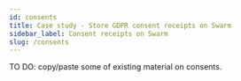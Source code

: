 ```yaml
---
id: consents
title: Case study - Store GDPR consent receipts on Swarm
sidebar_label: Consent receipts on Swarm
slug: /consents
---
```


TO DO: copy/paste some of existing material on consents.